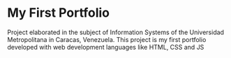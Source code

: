 # My First Portfolio

Project elaborated in the subject of Information Systems of the Universidad Metropolitana in Caracas, Venezuela. This project is my first portfolio developed with web development languages like HTML, CSS and JS
